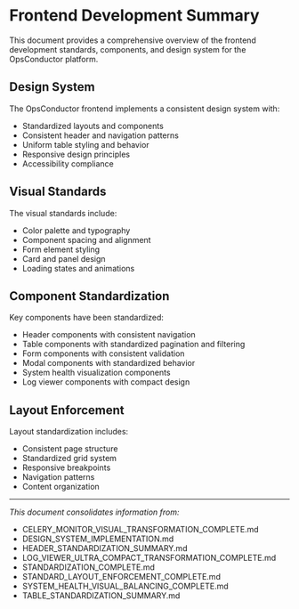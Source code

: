 # Frontend Development Summary

This document provides a comprehensive overview of the frontend development standards, components, and design system for the OpsConductor platform.

## Design System

The OpsConductor frontend implements a consistent design system with:

- Standardized layouts and components
- Consistent header and navigation patterns
- Uniform table styling and behavior
- Responsive design principles
- Accessibility compliance

## Visual Standards

The visual standards include:

- Color palette and typography
- Component spacing and alignment
- Form element styling
- Card and panel design
- Loading states and animations

## Component Standardization

Key components have been standardized:

- Header components with consistent navigation
- Table components with standardized pagination and filtering
- Form components with consistent validation
- Modal components with standardized behavior
- System health visualization components
- Log viewer components with compact design

## Layout Enforcement

Layout standardization includes:

- Consistent page structure
- Standardized grid system
- Responsive breakpoints
- Navigation patterns
- Content organization

---

*This document consolidates information from:*
- CELERY_MONITOR_VISUAL_TRANSFORMATION_COMPLETE.md
- DESIGN_SYSTEM_IMPLEMENTATION.md
- HEADER_STANDARDIZATION_SUMMARY.md
- LOG_VIEWER_ULTRA_COMPACT_TRANSFORMATION_COMPLETE.md
- STANDARDIZATION_COMPLETE.md
- STANDARD_LAYOUT_ENFORCEMENT_COMPLETE.md
- SYSTEM_HEALTH_VISUAL_BALANCING_COMPLETE.md
- TABLE_STANDARDIZATION_SUMMARY.md